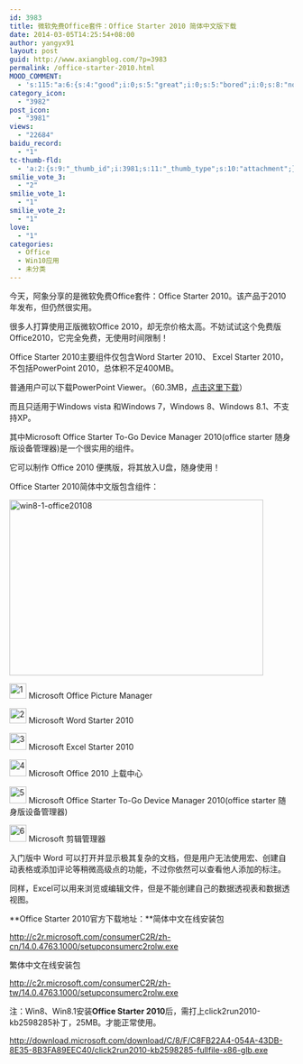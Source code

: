 ```yaml
---
id: 3983
title: 微软免费Office套件：Office Starter 2010 简体中文版下载
date: 2014-03-05T14:25:54+08:00
author: yangyx91
layout: post
guid: http://www.axiangblog.com/?p=3983
permalink: /office-starter-2010.html
MOOD_COMMENT:
  - 's:115:"a:6:{s:4:"good";i:0;s:5:"great";i:0;s:5:"bored";i:0;s:8:"nonsense";i:0;s:13:"notunderstand";i:0;s:7:"passing";i:0;}";'
category_icon:
  - "3982"
post_icon:
  - "3981"
views:
  - "22684"
baidu_record:
  - "1"
tc-thumb-fld:
  - 'a:2:{s:9:"_thumb_id";i:3981;s:11:"_thumb_type";s:10:"attachment";}'
smilie_vote_3:
  - "2"
smilie_vote_1:
  - "1"
smilie_vote_2:
  - "1"
love:
  - "1"
categories:
  - Office
  - Win10应用
  - 未分类
---
```

今天，阿象分享的是微软免费Office套件：Office Starter 2010。该产品于2010年发布，但仍然很实用。

很多人打算使用正版微软Office 2010，却无奈价格太高。不妨试试这个免费版Office2010，它完全免费，无使用时间限制！

Office Starter 2010主要组件仅包含Word Starter 2010、 Excel Starter 2010，不包括PowerPoint 2010，总体积不足400MB。

普通用户可以下载PowerPoint Viewer。（60.3MB，<a href="http://www.microsoft.com/zh-cn/download/details.aspx?id=13" target="_blank" rel="nofollow" >点击这里下载</a>）

而且只适用于Windows vista 和Windows 7，Windows 8、Windows 8.1、不支持XP。

其中Microsoft Office Starter To-Go Device Manager 2010(office starter 随身版设备管理器)是一个很实用的组件。

它可以制作 Office 2010 便携版，将其放入U盘，随身使用！

Office Starter 2010简体中文版包含组件：

<a href="http://www.axiangblog.com/wp-content/uploads/2014/03/win8-1-office20108.jpg" target="_blank"  rel="nofollow" ><img loading="lazy" class="aligncenter size-full wp-image-5480" src="http://www.axiangblog.com/wp-content/uploads/2014/03/win8-1-office20108.jpg" alt="win8-1-office20108" width="450" height="312" /></a>

<img loading="lazy" title="1" src="http://dx1.itopdog.cn/img/20130330/84616-999767931-8_1.jpg" alt="1" width="30" height="27" /> Microsoft Office Picture Manager

<img loading="lazy" title="2" src="http://dx1.itopdog.cn/img/20130330/84617-999767931-8_2.jpg" alt="2" width="30" height="27" /> Microsoft Word Starter 2010

<img loading="lazy" title="3" src="http://dx1.itopdog.cn/img/20130330/84618-999767931-8_3.jpg" alt="3" width="30" height="30" /> Microsoft Excel Starter 2010

<img loading="lazy" title="4" src="http://dx1.itopdog.cn/img/20130330/84619-999767931-8_4.jpg" alt="4" width="30" height="30" /> Microsoft Office 2010 上载中心

<img loading="lazy" title="5" src="http://dx1.itopdog.cn/img/20130330/84620-999767931-8_5.jpg" alt="5" width="30" height="30" /> Microsoft Office Starter To-Go Device Manager 2010(office starter 随身版设备管理器)

<img loading="lazy" title="6" src="http://dx1.itopdog.cn/img/20130330/84621-999767931-8_6.jpg" alt="6" width="30" height="30" /> Microsoft 剪辑管理器

入门版中 Word 可以打开并显示极其复杂的文档，但是用户无法使用宏、创建自动表格或添加评论等稍微高级点的功能，不过你依然可以查看他人添加的标注。

同样，Excel可以用来浏览或编辑文件，但是不能创建自己的数据透视表和数据透视图。

**Office Starter 2010官方下载地址：**简体中文在线安装包

<a href="http://c2r.microsoft.com/consumerC2R/zh-cn/14.0.4763.1000/setupconsumerc2rolw.exe" target="_blank" rel="nofollow" >http://c2r.microsoft.com/consumerC2R/zh-cn/14.0.4763.1000/setupconsumerc2rolw.exe</a>

繁体中文在线安装包

<a href="http://c2r.microsoft.com/consumerC2R/zh-tw/14.0.4763.1000/setupconsumerc2rolw.exe" target="_blank" rel="nofollow" >http://c2r.microsoft.com/consumerC2R/zh-tw/14.0.4763.1000/setupconsumerc2rolw.exe</a>

注：Win8、Win8.1安装**Office Starter 2010**后，需打上click2run2010-kb2598285补丁，25MB。才能正常使用。

<a href="http://download.microsoft.com/download/C/8/F/C8FB22A4-054A-43DB-8E35-8B3FA89EEC40/click2run2010-kb2598285-fullfile-x86-glb.exe" target="_blank" rel="nofollow" >http://download.microsoft.com/download/C/8/F/C8FB22A4-054A-43DB-8E35-8B3FA89EEC40/click2run2010-kb2598285-fullfile-x86-glb.exe</a>